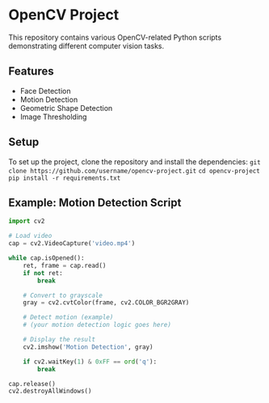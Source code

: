 # OpenCV Project
This repository contains various OpenCV-related Python scripts demonstrating different computer vision tasks.
## Features
- Face Detection
- Motion Detection
- Geometric Shape Detection
- Image Thresholding
## Setup
To set up the project, clone the repository and install the dependencies:
`git clone https://github.com/username/opencv-project.git`
`cd opencv-project`
`pip install -r requirements.txt`
## Example: Motion Detection Script
```python
import cv2

# Load video
cap = cv2.VideoCapture('video.mp4')

while cap.isOpened():
    ret, frame = cap.read()
    if not ret:
        break

    # Convert to grayscale
    gray = cv2.cvtColor(frame, cv2.COLOR_BGR2GRAY)

    # Detect motion (example)
    # (your motion detection logic goes here)

    # Display the result
    cv2.imshow('Motion Detection', gray)

    if cv2.waitKey(1) & 0xFF == ord('q'):
        break

cap.release()
cv2.destroyAllWindows()
```
